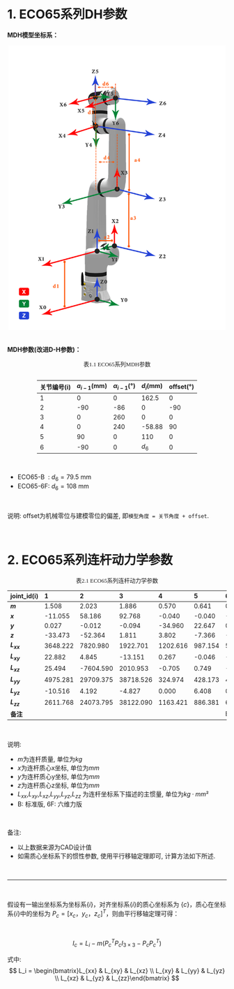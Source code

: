 # 1. ECO65系列DH参数

**MDH模型坐标系：**

<div align="center"> <img src="../DH//doc/ECO65.png" width = 500 /> </div>


<br>

**MDH参数(改进D-H参数)：**

<style>
.center 
{
  width: auto;
  display: table;
  margin-left: auto;
  margin-right: auto;
}
</style>

<p align="center"><font face="黑体" size=2.>表1.1 ECO65系列MDH参数</font></p>

<div class="center">

|关节编号(i)|$a_{i-1}$(mm)|$\alpha_{i -1}$(°)|$d_i$(mm)|offset(°)|
|:--|:--|:--|:--|:--|
|   1   |   0  |   0  | 162.5  |    0  |
|   2   | -90  | -86  |   0    |  -90  |
|   3   |   0  | 260  |   0    |    0  |
|   4   |   0  | 240  | -58.88 |   90  |
|   5   |  90  |   0  |  110   |    0  |
|   6   | -90  |   0  |  $d_6$ |    0  |

</div>

<br>

- ECO65-B &nbsp;: $d_6=79.5$ mm
- ECO65-6F: $d_6=108$ mm

<br>

说明: offset为机械零位与建模零位的偏差, 即`模型角度 = 关节角度 + offset`.

<br>

# 2. ECO65系列连杆动力学参数
<style>
.center 
{
  width: auto;
  display: table;
  margin-left: auto;
  margin-right: auto;
}
</style>

<p align="center"><font face="黑体" size=2.>表2.1 ECO65系列连杆动力学参数</font></p>

|   joint_id(i)   |  1    |  2    |  3    |  4    |  5    |  6    |  -    |
|:--   |:--    |:--    |:--    |:--    |:--    |:--    |:--    |
| **$m$**       | 1.508  | 2.023  | 1.886  | 0.570  | 0.641  | 0.107  | 0.248  |
| **$x$**       | -11.055| 58.186 | 92.768 | -0.040 | -0.040 | -0.506 | -0.426 |
| **$y$**       | 0.027  | -0.012 | -0.094 | -34.960| 22.647 | 0.255  | 0.237  |
| **$z$**       | -33.473| -52.364| 1.811  | 3.802  | -7.366 | -10.801| -27.223|
| **$L_{xx}$**  | 3648.222 | 7820.980 | 1922.701 | 1202.616 | 987.154 | 50.918 | 308.844 |
| **$L_{xy}$**  | 22.882  | 4.845  | -13.151| 0.267  | -0.046 | -3.136 | -3.781 |
| **$L_{xz}$**  | 25.494  | -7604.590 | 2010.953 | -0.705 | 0.749  | -0.699 | -1.468 |
| **$L_{yy}$**  | 4975.281 | 29709.375 | 38718.526 | 324.974 | 428.173 | 47.420 | 304.616 |
| **$L_{yz}$**  | -10.516 | 4.192  | -4.827 | 0.000  | 6.408  | 0.388  | 0.888  |
| **$L_{zz}$**  | 2611.768 | 24073.795 | 38122.090 | 1163.421 | 886.381 | 60.350 | 122.620 |
| **备注**       |         |         |         |         |         | B       | 6F     |


<br>

说明:
- $m$为连杆质量, 单位为$kg$
- $x$为连杆质心x坐标, 单位为$mm$
- $y$为连杆质心y坐标, 单位为$mm$
- $z$为连杆质心z坐标, 单位为$mm$
- $L_{xx}$,$L_{xy}$,$L_{xz}$,$L_{yy}$,$L_{yz}$,$L_{zz}$ 为连杆坐标系下描述的主惯量, 单位为$kg·mm²$
- B: 标准版, 6F: 六维力版

<br>

备注: 
- 以上数据来源为CAD设计值
- 如需质心坐标系下的惯性参数, 使用平行移轴定理即可, 计算方法如下所述.

<br>

---

<br>


假设有一输出坐标系为坐标系$\{i\}$，对齐坐标系$\{i\}$的质心坐标系为 $\{c\}$，质心在坐标系$\{i\}$中的坐标为 $P_c = [x_c  ，y_c， z_c]^T$，则由平行移轴定理可得：

<br>

$$I_c = L_i - m (P_{c}^{T}P_cI_{3×3} - P_cP_{c}^{T})$$


式中:
$$
L_i = \begin{bmatrix}L_{xx} & L_{xy} & L_{xz} \\ L_{xy} & L_{yy} & L_{yz} \\ L_{xz} & L_{yz} & L_{zz}\end{bmatrix}
$$